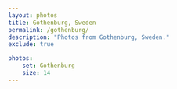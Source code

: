 ```yaml
---
layout: photos
title: Gothenburg, Sweden
permalink: /gothenburg/
description: "Photos from Gothenburg, Sweden."
exclude: true

photos:
    set: Gothenburg
    size: 14
---
```

